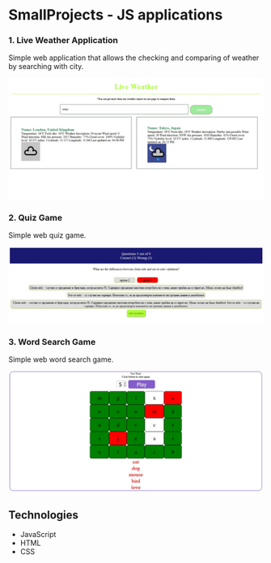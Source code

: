 # SmallProjects - JS applications

### 1. Live Weather Application
Simple web application that allows the checking and comparing of weather by searching with city.

![](https://github.com/VeronikaIvancheva/SmallProjects/blob/main/JS%20Apps/WeatherApp/weatherApp.jpg)

### 2. Quiz Game
Simple web quiz game.

![](https://github.com/VeronikaIvancheva/SmallProjects/blob/main/JS%20Apps/QuizApp/QuizGame.jpg)

### 3. Word Search Game
Simple web word search game.

![](https://github.com/VeronikaIvancheva/SmallProjects/blob/main/JS%20Apps/WordSearch/WordSearch.jpg)

## Technologies
* JavaScript
* HTML
* CSS
